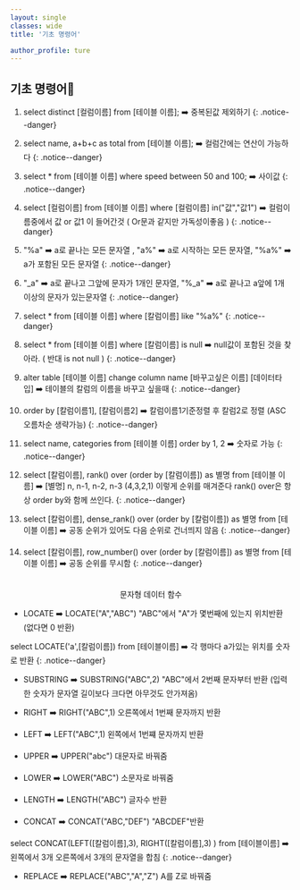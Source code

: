 ```yaml
---
layout: single
classes: wide
title: '기초 명령어'

author_profile: ture
---
```


## 기초 명령어👾

1. select distinct [컬럼이름] from [테이블 이름]; ➡️ 중복된값 제외하기
   {: .notice--danger}

2. select name, a+b+c as total from [테이블 이름]; ➡️ 컬럼간에는 연산이 가능하다
   {: .notice--danger}

3. select \* from [테이블 이름] where speed between 50 and 100; ➡️ 사이값
   {: .notice--danger}

4. select [컬럼이름] from [테이블 이름] where [컬럼이름] in("값","값1") ➡️ 컬럼이름중에서 값 or 값1 이 들어간것 ( Or문과 같지만 가독성이좋음 )
   {: .notice--danger}

5. "%a" ➡️ a로 끝나는 모든 문자열 , "a%" ➡️ a로 시작하는 모든 문자열, "%a%" ➡️ a가 포함된 모든 문자열
   {: .notice--danger}

6. "\_a" ➡️ a로 끝나고 그앞에 문자가 1개인 문자열, "%\_a" ➡️ a로 끝나고 a앞에 1개이상의 문자가 있는문자열
   {: .notice--danger}

7. select \* from [테이블 이름] where [칼럼이름] like "%a%"
   {: .notice--danger}

8. select \* from [테이블 이름] where [칼럼이름] is null ➡️ null값이 포함된 것을 찾아라. ( 반대 is not null )
   {: .notice--danger}

9. alter table [테이블 이름] change column name [바꾸고싶은 이름] [데이터타입] ➡️ 테이블의 칼럼의 이름을 바꾸고 싶을때
   {: .notice--danger}

10. order by [칼럼이름1], [칼럼이름2] ➡️ 칼럼이름1기준정렬 후 칼럼2로 정렬 (ASC 오름차순 생략가능)
    {: .notice--danger}

11. select name, categories from [테이블 이름] order by 1, 2 ➡️ 숫자로 가능
    {: .notice--danger}

12. select [칼럼이름], rank() over (order by [칼럼이름]) as 별명 from [테이블 이름] ➡️ [별명] n, n-1, n-2, n-3 (4,3,2,1) 이렇게 순위를 매겨준다 rank() over은 항상 order by와 함께 쓰인다.
    {: .notice--danger}

13. select [칼럼이름], dense_rank() over (order by [칼럼이름]) as 별명 from [테이블 이름] ➡️ 공동 순위가 있어도 다음 순위로 건너띄지 않음
    {: .notice--danger}

14. select [칼럼이름], row_number() over (order by [칼럼이름]) as 별명 from [테이블 이름] ➡️ 공동 순위를 무시함
    {: .notice--danger}

<br>

<center>문자형 데이터 함수</center>

- LOCATE ➡️ LOCATE("A","ABC") "ABC"에서 "A"가 몇번째에 있는지 위치반환 (없다면 0 반환)

select LOCATE('a',[칼럼이름]) from [테이블이름] ➡️ 각 행마다 a가있는 위치를 숫자로 반환
{: .notice--danger}

- SUBSTRING ➡️ SUBSTRING("ABC",2) "ABC"에서 2번째 문자부터 반환 (입력한 숫자가 문자열 길이보다 크다면 아무것도 안가져옴)

- RIGHT ➡️ RIGHT("ABC",1) 오른쪽에서 1번째 문자까지 반환

- LEFT ➡️ LEFT("ABC",1) 왼쪽에서 1번쨰 문자까지 반환

- UPPER ➡️ UPPER("abc") 대문자로 바꿔줌

- LOWER ➡️ LOWER("ABC") 소문자로 바꿔줌

- LENGTH ➡️ LENGTH("ABC") 글자수 반환

- CONCAT ➡️ CONCAT("ABC,"DEF") "ABCDEF"반환

select CONCAT(LEFT([칼럼이름],3), RIGHT([칼럼이름],3) ) from [테이블이름] ➡️ 왼쪽에서 3개 오른쪽에서 3개의 문자열을 합침
{: .notice--danger}

- REPLACE ➡️ REPLACE("ABC","A","Z") A를 Z로 바꿔줌
